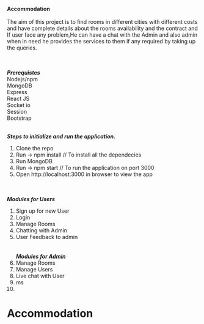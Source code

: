 <b>Accommodation </b> <br/> <br/>
The aim of this project is to find rooms in different cities with different costs  and have complete details about the rooms availability and the contract and If user face any problem,He can have a chat with the Admin and also admin when in need he provides the services to them if any required by taking up the queries.

<br/><br/><i><b>Prerequistes</b></i> <br/>
  Nodejs/npm <br/>
  MongoDB <br/> 
  Express <br/> 
  React JS<br/>
  Socket io<br/>
  Session  <br/>
  Bootstrap<br/>
  <br/>
  
<i><b>Steps to initialize and run the application.</b></i><br/>
1. Clone the repo <br/>
2. Run -> npm install // To install all the dependecies <br/>
3. Run MongoDB <br/>
4. Run -> npm start // To run the application on port 3000 <br/>
5. Open http://localhost:3000 in browser to view the app <br/><br/><br/>

<i><b>Modules for Users</b></i> <br/>
1. Sign up for new User<br/>
2. Login<br/>
3. Manage Rooms <br/>
4. Chatting with Admin<br/>
5. User Feedback to admin<br/>
<br/><br/>
<i><b>Modules for Admin</b></i> <br/>
1. Manage Rooms<br/>
2. Manage Users<br/>
3. Live chat with User<br/>
4. ms<br/>
5. 








# Accommodation
